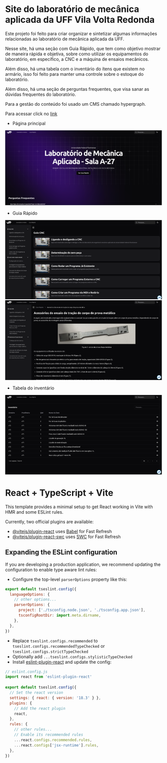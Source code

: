 # Site do laboratório de mecânica aplicada da UFF Vila Volta Redonda

Este projeto foi feito para criar organizar e sintetizar algumas informações relacionadas ao laboratório de mecânica aplicada da UFF.

Nesse site, há uma seção com Guia Rápido, que tem como objetivo mostrar de maneira rápida e objetiva, sobre como utilizar os equipamentos do laboratório, em específico, a CNC e a máquina de ensaios mecânicos.

Além disso, há uma tabela com o inventário do ítens que existem no armário, isso foi feito para manter uma controle sobre o estoque do laboratório.

Além disso, há uma seção de perguntas frequentes, que visa sanar as dúvidas frequentes do laboratório.

Para a gestão do conteúdo foi usado um CMS chamado hypergraph.

Para acessar click no <a href="https://lab-eng-mec.vercel.app/">link</a>

- Página principal

<img src='./src/assets/site-lab.png' />

- Guia Rápido

<img src='./src/assets/posts.png' />

<img src='./src/assets/post.png' />

- Tabela do inventário

<img src='./src/assets/tabela.png' />



# React + TypeScript + Vite

This template provides a minimal setup to get React working in Vite with HMR and some ESLint rules.

Currently, two official plugins are available:

- [@vitejs/plugin-react](https://github.com/vitejs/vite-plugin-react/blob/main/packages/plugin-react/README.md) uses [Babel](https://babeljs.io/) for Fast Refresh
- [@vitejs/plugin-react-swc](https://github.com/vitejs/vite-plugin-react-swc) uses [SWC](https://swc.rs/) for Fast Refresh

## Expanding the ESLint configuration

If you are developing a production application, we recommend updating the configuration to enable type aware lint rules:

- Configure the top-level `parserOptions` property like this:

```js
export default tseslint.config({
  languageOptions: {
    // other options...
    parserOptions: {
      project: ['./tsconfig.node.json', './tsconfig.app.json'],
      tsconfigRootDir: import.meta.dirname,
    },
  },
})
```

- Replace `tseslint.configs.recommended` to `tseslint.configs.recommendedTypeChecked` or `tseslint.configs.strictTypeChecked`
- Optionally add `...tseslint.configs.stylisticTypeChecked`
- Install [eslint-plugin-react](https://github.com/jsx-eslint/eslint-plugin-react) and update the config:

```js
// eslint.config.js
import react from 'eslint-plugin-react'

export default tseslint.config({
  // Set the react version
  settings: { react: { version: '18.3' } },
  plugins: {
    // Add the react plugin
    react,
  },
  rules: {
    // other rules...
    // Enable its recommended rules
    ...react.configs.recommended.rules,
    ...react.configs['jsx-runtime'].rules,
  },
})
```

